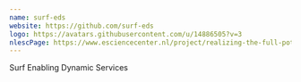 ```yaml
---
name: surf-eds
website: https://github.com/surf-eds
logo: https://avatars.githubusercontent.com/u/14886505?v=3
nlescPage: https://www.esciencecenter.nl/project/realizing-the-full-potential-of-the-dutch-e-infrastructure
---
```

Surf Enabling Dynamic Services
